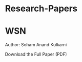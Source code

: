 # Research-Papers
<!-- index.html -->
<!DOCTYPE html>
<html>
<head>
  <title>WSN</title>
</head>
<body>
  <h1>WSN</h1>
  <p>Author: Soham Anand Kulkarni</p>
  <p><ppp>Download the Full Paper (PDF)</a></p>
</body>
</html>
